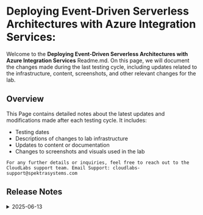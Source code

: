# Deploying Event-Driven Serverless Architectures with Azure Integration Services:

Welcome to the **Deploying Event-Driven Serverless Architectures with Azure Integration Services** Readme.md. On this page, we will document the changes made during the last testing cycle, including updates related to the infrastructure, content, screenshots, and other relevant changes for the lab.

## Overview

This Page contains detailed notes about the latest updates and modifications made after each testing cycle. It includes:

- Testing dates
- Descriptions of changes to lab infrastructure
- Updates to content or documentation
- Changes to screenshots and visuals used in the lab

`For any further details or inquiries, feel free to reach out to the CloudLabs support team. Email Support: cloudlabs-support@spektrasystems.com`

## Release Notes

<details>
   <summary>2025-06-13</summary>

### Release Date: 2025-06-13

## Infrastructure Changes

NA

## Content Changes

   - In Ex 2 Task 7 Step 10, added a note to update NPM in case the commands failed to run.

## Screenshot Updates

- **Change**: Screenshots have been updated as per the new UI updates. 

## Testing Notes

- **Testing Date**: 2025-06-13
- **Issues Found**: Issue in Ex2 Task 7 Step 8- commands failed to run while installing Azure Service Bus SDK and Azure Cosmos DB SDK. To overcome this, we have added a note below the step to update NPM and rerun the commands. 
---
</details>
